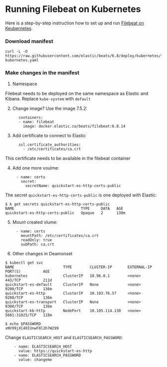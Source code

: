 # Running Filebeat on Kubernetes

Here is  a step-by-step instruction how to set up and run [Filebeat on Keubernetes](https://www.elastic.co/guide/en/beats/filebeat/6.8/running-on-kubernetes.html).


### Download manifest

```
curl -L -O https://raw.githubusercontent.com/elastic/beats/6.8/deploy/kubernetes/filebeat-kubernetes.yaml
```



### Make changes in the manifest

1. Namespace

Filebeat needs to be deployed on the same namespace as Elastic and Kibana. Replace `kube-system` with `default`


2. Change image?
Use the image 7.5.2:
```
      containers:
      - name: filebeat
        image: docker.elastic.co/beats/filebeat:6.8.14
```

3. Add certificate to connect to Elastic

```
      ssl.certificate_authorities:
        - /etc/certificates/ca.crt 
```
This certificate needs to be available in the filebeat container


4. Add one more voulme:

```
     - name: certs
       secret:
         secretName: quickstart-es-http-certs-public
```
The secret `quickstart-es-http-certs-public` is one deployed with Elastic:

```
$ k get secrets quickstart-es-http-certs-public
NAME                              TYPE     DATA   AGE
quickstart-es-http-certs-public   Opaque   2      130m
```

5. Mount created vlume:

```
     - name: certs
       mountPath: /etc/certificates/ca.crt
       readOnly: true
       subPath: ca.crt
```

6. Other changes in Deamonset

```
$ kubectl get svc
NAME                      TYPE        CLUSTER-IP       EXTERNAL-IP   PORT(S)          AGE
kubernetes                ClusterIP   10.96.0.1        <none>        443/TCP          211d
quickstart-es-default     ClusterIP   None             <none>        9200/TCP         136m
quickstart-es-http        ClusterIP   10.103.76.57     <none>        9200/TCP         136m
quickstart-es-transport   ClusterIP   None             <none>        9300/TCP         136m
quickstart-kb-http        NodePort    10.105.114.130   <none>        5601:31025/TCP   118m
```

```
$ echo $PASSWORD
xNV99jXC40IUnwF8l2h7W299
```

Change `ELASTICSEARCH_HOST` and `ELASTICSEARCH_PASSWORD`:

```
    - name: ELASTICSEARCH_HOST
      value: https://quickstart-es-http
    - name: ELASTICSEARCH_PASSWORD
      value: changeme

```
